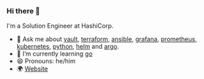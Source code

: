 ### Hi there 👋

I'm a Solution Engineer at HashiCorp.

- 💬 Ask me about [vault](https://github.com/hashicorp/vault), [terraform](https://github.com/hashicorp/terraform), [ansible](https://github.com/ansible/ansible), [grafana](https://github.com/grafana/grafana), [prometheus](https://github.com/prometheus/prometheus), [kubernetes](https://github.com/kubernetes/kubernetes), [python](https://github.com/python), [helm](https://github.com/helm) and [argo](https://github.com/argoproj).
- 🌱 I’m currently learning [go](https://github.com/golang/go)
- 😄 Pronouns: he/him
- 🌍 [Website](https://openinfra.io)

